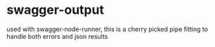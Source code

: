 swagger-output
==============

used with swagger-node-runner, this is a cherry picked pipe fitting to handle both errors and json results 
